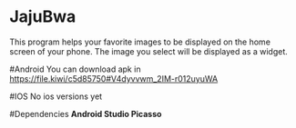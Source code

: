 # JajuBwa
This program helps your favorite images to be displayed on the home screen of your phone.
The image you select will be displayed as a widget.

#Android
You can download apk in https://file.kiwi/c5d85750#V4dyvvwm_2IM-r012uyuWA

#IOS
No ios versions yet

#Dependencies
**Android Studio
Picasso**

